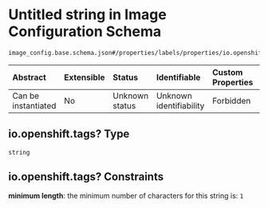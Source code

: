 # Untitled string in Image Configuration Schema

```txt
image_config.base.schema.json#/properties/labels/properties/io.openshift.tags?
```



| Abstract            | Extensible | Status         | Identifiable            | Custom Properties | Additional Properties | Access Restrictions | Defined In                                                                                      |
| :------------------ | :--------- | :------------- | :---------------------- | :---------------- | :-------------------- | :------------------ | :---------------------------------------------------------------------------------------------- |
| Can be instantiated | No         | Unknown status | Unknown identifiability | Forbidden         | Allowed               | none                | [image\_config.base.schema.json\*](../out/image_config.base.schema.json "open original schema") |

## io.openshift.tags? Type

`string`

## io.openshift.tags? Constraints

**minimum length**: the minimum number of characters for this string is: `1`
